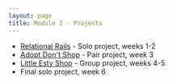 ```yaml
---
layout: page
title: Module 2 - Projects
---
```


*  [Relational Rails](./relational_rails/) - Solo project, weeks 1-2
*  [Adopt Don't Shop](https://github.com/turingschool-examples/adopt-dont-shop-7) - Pair project, week 3
*  [Little Esty Shop](https://github.com/turingschool-examples/little-shop-7) - Group project, weeks 4-5
*   Final solo project, week 6
